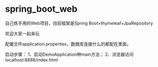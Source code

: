 # spring_boot_web
自己练手用的Web项目，目前框架是Spring Boot+thymeleaf+JpaRepository

欢迎大家一起来玩


配置文件application.properties，数据库连接什么的都配在里面。

启动步骤：
1、启动DemoApplication种main方法；
2、浏览器访问localhost:8888/index.html